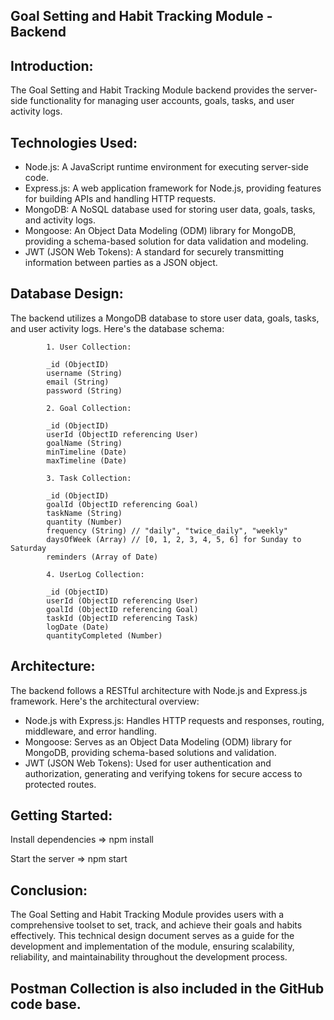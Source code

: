 ## Goal Setting and Habit Tracking Module - Backend
                                                                                  

## Introduction:
The Goal Setting and Habit Tracking Module backend provides the server-side functionality for managing user accounts, goals, tasks, and user activity logs. 

## Technologies Used: 
  
  - Node.js: A JavaScript runtime environment for executing server-side code.
  - Express.js: A web application framework for Node.js, providing features for building APIs and handling HTTP requests.
  - MongoDB: A NoSQL database used for storing user data, goals, tasks, and activity logs.
  - Mongoose: An Object Data Modeling (ODM) library for MongoDB, providing a schema-based solution for data validation and modeling.
  - JWT (JSON Web Tokens): A standard for securely transmitting information between parties as a JSON object.

    
## Database Design:
The backend utilizes a MongoDB database to store user data, goals, tasks, and user activity logs. Here's the database schema:

            1. User Collection:
            
            _id (ObjectID)
            username (String)
            email (String)
            password (String)
            
            2. Goal Collection:
            
            _id (ObjectID)
            userId (ObjectID referencing User)
            goalName (String)
            minTimeline (Date)
            maxTimeline (Date)
            
            3. Task Collection:
            
            _id (ObjectID)
            goalId (ObjectID referencing Goal)
            taskName (String)
            quantity (Number)
            frequency (String) // "daily", "twice_daily", "weekly"
            daysOfWeek (Array) // [0, 1, 2, 3, 4, 5, 6] for Sunday to Saturday
            reminders (Array of Date)
            
            4. UserLog Collection:
            
            _id (ObjectID)
            userId (ObjectID referencing User)
            goalId (ObjectID referencing Goal)
            taskId (ObjectID referencing Task)
            logDate (Date)
            quantityCompleted (Number)

## Architecture:

  The backend follows a RESTful architecture with Node.js and Express.js framework. Here's the architectural overview:

  - Node.js with Express.js: Handles HTTP requests and responses, routing, middleware, and error handling.
  - Mongoose: Serves as an Object Data Modeling (ODM) library for MongoDB, providing schema-based solutions and validation.
  - JWT (JSON Web Tokens): Used for user authentication and authorization, generating and verifying tokens for secure access to protected routes.

## Getting Started:

Install dependencies => npm install

Start the server => npm start

## Conclusion:

The Goal Setting and Habit Tracking Module provides users with a comprehensive toolset to set, track, and achieve their goals and habits effectively. This technical design document serves as a guide for the development and implementation of the module, ensuring scalability, reliability, and maintainability throughout the development process.

## Postman Collection is also included in the GitHub code base.
